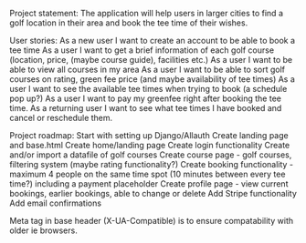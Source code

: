 Project statement:
The application will help users in larger cities to find a golf location in their area and book the tee time of their wishes. 

User stories:
As a new user I want to create an account to be able to book a tee time 
As a user I want to get a brief information of each golf course (location, price, (maybe course guide), facilities etc.)
As a user I want to be able to view all courses in my area
As a user I want to be able to sort golf courses on rating, green fee price (and maybe availability of tee times)
As a user I want to see the available tee times when trying to book (a schedule pop up?)
As a user I want to pay my greenfee right after booking the tee time. 
As a returning user I want to see what tee times I have booked and cancel or reschedule them.

Project roadmap:
Start with setting up Django/Allauth
Create landing page and base.html
Create home/landing page
Create login functionality
Create and/or import a datafile of golf courses
Create course page - golf courses, filtering system (maybe rating functionality?)
Create booking functionality - maximum 4 people on the same time spot (10 minutes between every tee time?) including a payment placeholder
Create profile page - view current bookings, earlier bookings, able to change or delete 
Add Stripe functionality 
Add email confirmations 



Meta tag in base header (X-UA-Compatible) is to ensure compatability with older ie browsers.